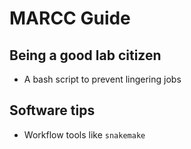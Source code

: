 # MARCC Guide
## Being a good lab citizen
- A bash script to prevent lingering jobs
## Software tips
- Workflow tools like `snakemake`
